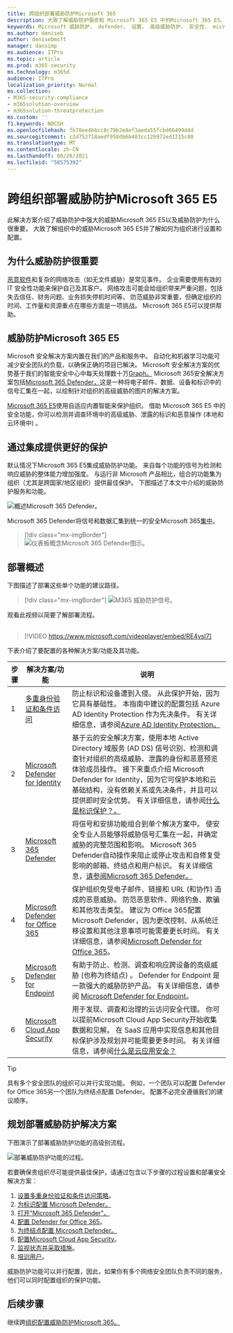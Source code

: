 ```yaml
---
title: 跨组织部署威胁防护Microsoft 365
description: 大致了解威胁防护服务和 Microsoft 365 E5 中的Microsoft 365 E5。 使用安全保护用户帐户、设备、电子邮件内容Microsoft 365 E5。
keywords: Microsoft 威胁防护， defender， 设置， 高级威胁防护， 安全性， microsoft 365 E5， 保护设备
ms.author: deniseb
author: denisebmsft
manager: dansimp
ms.audience: ITPro
ms.topic: article
ms.prod: m365-security
ms.technology: m365d
audience: ITPro
localization_priority: Normal
ms.collection:
- M365-security-compliance
- m365solution-overview
- m365solution-threatprotection
ms.custom: ''
f1.keywords: NOCSH
ms.openlocfilehash: fb78ee4b6cc8c79b2e8ef3aeda55fcbd66499d4d
ms.sourcegitcommit: c2d752718aedf958db6b403cc12b972ed1215c00
ms.translationtype: MT
ms.contentlocale: zh-CN
ms.lasthandoff: 08/26/2021
ms.locfileid: "58575392"
---
```

# <a name="deploy-threat-protection-capabilities-across-microsoft-365-e5"></a>跨组织部署威胁防护Microsoft 365 E5

此解决方案介绍了威胁防护中强大的威胁Microsoft 365 E5以及威胁防护为什么很重要。 大致了解组织中的威胁Microsoft 365 E5并了解如何为组织进行设置和配置。

## <a name="why-threat-protection-is-important"></a>为什么威胁防护很重要 

[恶意软件](/windows/security/threat-protection/intelligence/understanding-malware)和复杂的网络攻击（如无文件威胁）[](/windows/security/threat-protection/intelligence/fileless-threats)是常见事件。 企业需要使用有效的 IT 安全性功能来保护自己及其客户。 网络攻击可能会给组织带来严重问题，包括失去信任、财务问题、业务损失停机时间等。 防范威胁非常重要，但确定组织的时间、工作量和资源重点在哪些方面是一项挑战。 Microsoft 365 E5可以提供帮助。 

## <a name="threat-protection-in-microsoft-365-e5"></a>威胁防护Microsoft 365 E5

Microsoft 安全解决方案内置在我们的产品和服务中。 自动化和机器学习功能可减少安全团队的负载，以确保正确的项目已解决。 Microsoft 安全解决方案的优势基于我们的智能安全中心中每天处理数十万[Graph。](/graph/security-concept-overview) Microsoft 365安全解决方案包括[Microsoft 365 Defender，](../security/defender/microsoft-365-defender.md)这是一种将电子邮件、数据、设备和标识中的信号汇集在一起，以绘制针对组织的高级威胁的图片的解决方案。

[Microsoft 365 E5](https://www.microsoft.com/microsoft-365/enterprise-e5-business-software?activetab=pivot%3aoverviewtab)使用自适应内置智能来保护组织。 借助 Microsoft 365 E5 中的安全功能，你可以检测并调查环境中的高级威胁、泄露的标识和恶意操作 (本地和云环境中) 。

## <a name="better-protection-with-integration"></a>通过集成提供更好的保护

默认情况下Microsoft 365 E5集成威胁防护功能。 来自每个功能的信号为检测和响应威胁的整体能力增加强度。 与运行非 Microsoft 产品相比，组合的功能集为组织（尤其是跨国家/地区组织）提供最佳保护。 下图描述了本文中介绍的威胁防护服务和功能。

![概述Microsoft 365 Defender。](../media/deploy-threat-protection/deploy-threat-protection-across-m365-overview.png)

Microsoft 365 Defender将信号和数据汇集到统一的安全Microsoft 365[集中](/microsoft-365/security/defender/overview-security-center)。 

> [!div class="mx-imgBorder"]
> ![仪表板概念Microsoft 365 Defender图示。](../media/deploy-threat-protection/deploy-threat-protection-across-m365-mtp.png)

## <a name="deployment-overview"></a>部署概述

下图描述了部署这些单个功能的建议路径。 

> [!div class="mx-imgBorder"]
> ![M365 威胁防护信号。](../media/deploy-threat-protection/deploy-threat-protection-across-m365.png)

观看此视频以简要了解部署流程。
<br><br>
> [!VIDEO https://www.microsoft.com/videoplayer/embed/RE4vsI7]

下表介绍了要配置的各种解决方案/功能及其功能。

|步骤 |解决方案/功能  |说明  |
|--|---------|---------|
| 1 |[多重身份验证和条件访问](deploy-threat-protection-configure.md#step-1-set-up-multi-factor-authentication-and-conditional-access-policies)     |防止标识和设备遭到入侵。 从此保护开始，因为它具有基础性。 本指南中建议的配置包括 Azure AD Identity Protection 作为先决条件。 有关详细信息，请参阅[Azure AD Identity Protection。](/azure/security/fundamentals/threat-detection#azure-active-directory-identity-protection)     |
| 2  |[Microsoft Defender for Identity](deploy-threat-protection-configure.md#step-2-configure-microsoft-defender-for-identity)     |  基于云的安全解决方案，使用本地 Active Directory 域服务 (AD DS) 信号识别、检测和调查针对组织的高级威胁、泄露的身份和恶意预览体验成员操作。 接下来重点介绍 Microsoft Defender for Identity，因为它可保护本地和云基础结构，没有依赖关系或先决条件，并且可以提供即时安全优势。 有关详细信息，请参阅[什么是标识保护？。](/azure/active-directory/identity-protection/overview-identity-protection) | 
| 3  |[Microsoft 365 Defender](deploy-threat-protection-configure.md#step-3-turn-on-microsoft-365-defender) |将信号和安排功能组合到单个解决方案中。 使安全专业人员能够将威胁信号汇集在一起，并确定威胁的完整范围和影响。 Microsoft 365 Defender自动操作来阻止或停止攻击和自修复受影响的邮箱、终结点和用户标识。 有关详细信息，[请参阅Microsoft 365 Defender。](/microsoft-365/security/defender/microsoft-365-defender) |
| 4  |[Microsoft Defender for Office 365](deploy-threat-protection-configure.md#step-4-configure-microsoft-defender-for-office-365)     | 保护组织免受电子邮件、链接和 URL (和协作) 造成的恶意威胁。 防范恶意软件、网络钓鱼、欺骗和其他攻击类型。 建议为 Office 365配置 Microsoft Defender，因为更改控制、从系统迁移设置和其他注意事项可能需要更长时间。 有关详细信息，请参阅[Microsoft Defender for Office 365](/microsoft-365/security/office-365-security/defender-for-office-365)。       |
| 5  |[Microsoft Defender for Endpoint](deploy-threat-protection-configure.md#step-5-configure-microsoft-defender-for-endpoint)    | 有助于防止、检测、调查和响应跨设备的高级威胁 (也称为终结点) 。 Defender for Endpoint 是一款强大的威胁防护产品。 有关详细信息，请参阅 [Microsoft Defender for Endpoint](/microsoft-365/security/defender-endpoint/microsoft-defender-endpoint)。  |
| 6  |[Microsoft Cloud App Security](deploy-threat-protection-configure.md#step-6-configure-microsoft-cloud-app-security)     | 用于发现、调查和治理的云访问安全代理。 你可以提前Microsoft Cloud App Security开始收集数据和见解。 在 SaaS 应用中实现信息和其他目标保护涉及规划并可能需要更多时间。 有关详细信息，请参阅[什么是云应用安全？](/cloud-app-security/what-is-cloud-app-security)      | 

> [!TIP]
> 具有多个安全团队的组织可以并行实现功能。 例如，一个团队可以配置 Defender for Office 365另一个团队为终结点配置 Defender。 配置不必完全遵循我们的建议顺序。 

## <a name="plan-to-deploy-your-threat-protection-solution"></a>规划部署威胁防护解决方案

下图演示了部署威胁防护功能的高级别流程。 

![部署威胁防护功能的过程。](../media/deploy-threat-protection/deploy-threat-protection-across-m365-grid.png)

若要确保贵组织尽可能提供最佳保护，请通过包含[](deploy-threat-protection-configure.md)以下步骤的过程设置和部署安全解决方案：

1. [设置多重身份验证和条件访问策略](deploy-threat-protection-configure.md#step-1-set-up-multi-factor-authentication-and-conditional-access-policies)。
2. [为标识配置 Microsoft Defender。](deploy-threat-protection-configure.md#step-2-configure-microsoft-defender-for-identity)
3. [打开"Microsoft 365 Defender"。](deploy-threat-protection-configure.md#step-3-turn-on-microsoft-365-defender)
4. [配置 Defender for Office 365](deploy-threat-protection-configure.md#step-4-configure-microsoft-defender-for-office-365)。
5. [为终结点配置 Microsoft Defender。](deploy-threat-protection-configure.md#step-5-configure-microsoft-defender-for-endpoint)
6. [配置Microsoft Cloud App Security](deploy-threat-protection-configure.md#step-6-configure-microsoft-cloud-app-security)。
7. [监视状态并采取措施](deploy-threat-protection-configure.md#step-7-monitor-status-and-take-actions)。
8. [培训用户](deploy-threat-protection-configure.md#step-8-train-users)。

威胁防护功能可以并行配置，因此，如果你有多个网络安全团队负责不同的服务，他们可以同时配置组织的保护功能。

## <a name="next-step"></a>后续步骤

继续跨[组织配置威胁防护Microsoft 365。](deploy-threat-protection-configure.md)


